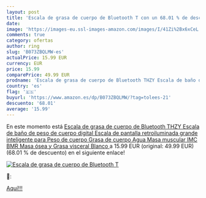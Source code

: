 ```yaml
---
layout: post
title: 'Escala de grasa de cuerpo de Bluetooth T con un 68.01 % de descuento'
date: 
image: 'https://images-eu.ssl-images-amazon.com/images/I/41Zi%2Bx6xCeL._SL200_.jpg'
comments: true
category: ofertas
author: ring
slug: 'B073ZBQLMW-es'
actualPrice: 15.99 EUR
currency: EUR
price: 15.99
comparePrice: 49.99 EUR
prodname: 'Escala de grasa de cuerpo de Bluetooth THZY Escala de baño de peso de cuerpo digital  Escala de pantalla retroiluminada grande inteligente para Peso de cuerpo  Grasa de cuerpo  Agua  Masa muscular  IMC  BMR  Masa ósea y Grasa visceral  Blanco '
country: 'es'
flag: '🇪🇸'
buyurl: 'https://www.amazon.es/dp/B073ZBQLMW/?tag=tolees-21'
descuento: '68.01'
average: '15.99'
---
```


En este momento está [Escala de grasa de cuerpo de Bluetooth THZY Escala de baño de peso de cuerpo digital  Escala de pantalla retroiluminada grande inteligente para Peso de cuerpo  Grasa de cuerpo  Agua  Masa muscular  IMC  BMR  Masa ósea y Grasa visceral  Blanco ](https://www.amazon.es/dp/B073ZBQLMW/?tag=tolees-21) a 15.99 EUR (original: 49.99 EUR) (68.01 %  de descuento) en el siguiente enlace!

[![Escala de grasa de cuerpo de Bluetooth T](https://images-eu.ssl-images-amazon.com/images/I/41Zi%2Bx6xCeL._SL200_.jpg)](https://www.amazon.es/dp/B073ZBQLMW/?tag=tolees-21)

🔎:


[Aquí!!!](https://www.amazon.es/dp/B073ZBQLMW/?tag=tolees-21)
